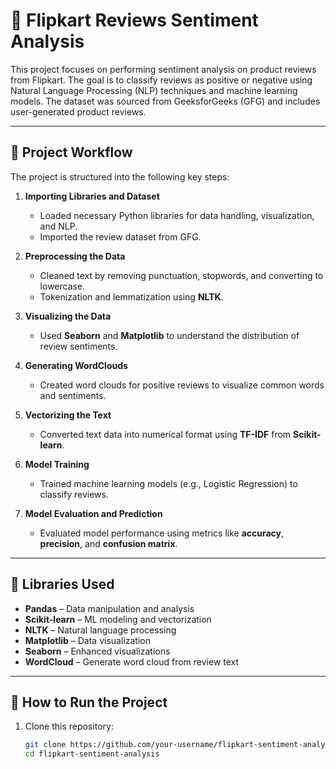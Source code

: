 # 🛒 Flipkart Reviews Sentiment Analysis

This project focuses on performing sentiment analysis on product reviews from Flipkart. The goal is to classify reviews as positive or negative using Natural Language Processing (NLP) techniques and machine learning models. The dataset was sourced from GeeksforGeeks (GFG) and includes user-generated product reviews.

---

## 📌 Project Workflow

The project is structured into the following key steps:

1. **Importing Libraries and Dataset**  
   - Loaded necessary Python libraries for data handling, visualization, and NLP.
   - Imported the review dataset from GFG.

2. **Preprocessing the Data**  
   - Cleaned text by removing punctuation, stopwords, and converting to lowercase.
   - Tokenization and lemmatization using **NLTK**.

3. **Visualizing the Data**  
   - Used **Seaborn** and **Matplotlib** to understand the distribution of review sentiments.

4. **Generating WordClouds**  
   - Created word clouds for positive reviews to visualize common words and sentiments.

5. **Vectorizing the Text**  
   - Converted text data into numerical format using **TF-IDF** from **Scikit-learn**.

6. **Model Training**  
   - Trained machine learning models (e.g., Logistic Regression) to classify reviews.

7. **Model Evaluation and Prediction**  
   - Evaluated model performance using metrics like **accuracy**, **precision**, and **confusion matrix**.

---

## 🧰 Libraries Used

- **Pandas** – Data manipulation and analysis  
- **Scikit-learn** – ML modeling and vectorization  
- **NLTK** – Natural language processing  
- **Matplotlib** – Data visualization  
- **Seaborn** – Enhanced visualizations  
- **WordCloud** – Generate word cloud from review text

---

## 🧪 How to Run the Project

1. Clone this repository:

   ```bash
   git clone https://github.com/your-username/flipkart-sentiment-analysis.git
   cd flipkart-sentiment-analysis
